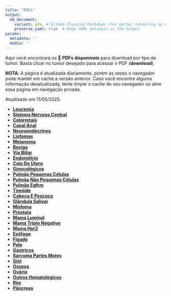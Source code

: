 ```yaml
---
title: "PDFs"
output: 
  md_document:
    variant: gfm  # GitHub-flavored Markdown (for better rendering on GitHub)
    preserve_yaml: true  # Keep YAML metadata in the output
params:
  metadata: ''
  media: ''
---
```


<script async src="https://scripts.simpleanalyticscdn.com/latest.js"></script>

Aqui você encontrará os 📝 **PDFs disponíveis** para download por tipo
de tumor. Basta clicar no tumor desejado para acessar o PDF
(**download**).

**NOTA**: A página é atualizada diariamente, porém as vezes o navegador
pode manter em cache a versão anterior. Caso você encontre alguma
informação desatualizada, tente limpar o cache do seu navegador ou abre
essa página em navegação privada.

Atualizado em 11/05/2025.

- [**Leucemia**](https://coeoralmeds-e768.restdb.io/media/681ee2b5f63b8048001aac02?download=true)
- [**Sistema Nervoso
  Central**](https://coeoralmeds-e768.restdb.io/media/681ee2b6f63b8048001aac05?download=true)
- [**Colorretais**](https://coeoralmeds-e768.restdb.io/media/681ee2b9f63b8048001aac0a?download=true)
- [**Canal
  Anal**](https://coeoralmeds-e768.restdb.io/media/681ee2baf63b8048001aac0c?download=true)
- [**Neuroendócrinos**](https://coeoralmeds-e768.restdb.io/media/681ee2bcf63b8048001aac0e?download=true)
- [**Linfomas**](https://coeoralmeds-e768.restdb.io/media/681ee2bdf63b8048001aac10?download=true)
- [**Melanoma**](https://coeoralmeds-e768.restdb.io/media/681ee2bff63b8048001aac13?download=true)
- [**Bexiga**](https://coeoralmeds-e768.restdb.io/media/681ee2c1f63b8048001aac15?download=true)
- [**Via
  Biliar**](https://coeoralmeds-e768.restdb.io/media/681ee2c2f63b8048001aac17?download=true)
- [**Endométrio**](https://coeoralmeds-e768.restdb.io/media/681ee2c3f63b8048001aac18?download=true)
- [**Colo De
  Útero**](https://coeoralmeds-e768.restdb.io/media/681ee2c5f63b8048001aac1a?download=true)
- [**Ginecológicos**](https://coeoralmeds-e768.restdb.io/media/681ee2c6f63b8048001aac1c?download=true)
- [**Pulmão Pequenas
  Células**](https://coeoralmeds-e768.restdb.io/media/681ee2c7f63b8048001aac1e?download=true)
- [**Pulmão Não Pequenas
  Células**](https://coeoralmeds-e768.restdb.io/media/681ee2c9f63b8048001aac20?download=true)
- [**Pulmão
  Egfrm**](https://coeoralmeds-e768.restdb.io/media/681ee2cbf63b8048001aac22?download=true)
- [**Tireóide**](https://coeoralmeds-e768.restdb.io/media/681ee2cdf63b8048001aac26?download=true)
- [**Cabeça E
  Pescoço**](https://coeoralmeds-e768.restdb.io/media/681ee2cff63b8048001aac28?download=true)
- [**Glândula
  Salivar**](https://coeoralmeds-e768.restdb.io/media/681ee2d0f63b8048001aac2a?download=true)
- [**Mieloma**](https://coeoralmeds-e768.restdb.io/media/681ee2d2f63b8048001aac2c?download=true)
- [**Próstata**](https://coeoralmeds-e768.restdb.io/media/681ee2d3f63b8048001aac2e?download=true)
- [**Mama
  Luminal**](https://coeoralmeds-e768.restdb.io/media/681ee2d6f63b8048001aac32?download=true)
- [**Mama Triplo
  Negativo**](https://coeoralmeds-e768.restdb.io/media/681ee2d7f63b8048001aac34?download=true)
- [**Mama
  Her2**](https://coeoralmeds-e768.restdb.io/media/681ee2d9f63b8048001aac36?download=true)
- [**Esôfago**](https://coeoralmeds-e768.restdb.io/media/681ee2daf63b8048001aac38?download=true)
- [**Fígado**](https://coeoralmeds-e768.restdb.io/media/681ee2dbf63b8048001aac3a?download=true)
- [**Pele**](https://coeoralmeds-e768.restdb.io/media/681ee2ddf63b8048001aac3c?download=true)
- [**Gástricos**](https://coeoralmeds-e768.restdb.io/media/681ee2dff63b8048001aac3e?download=true)
- [**Sarcoma Partes
  Moles**](https://coeoralmeds-e768.restdb.io/media/681ee2e0f63b8048001aac40?download=true)
- [**Gist**](https://coeoralmeds-e768.restdb.io/media/681ee2e2f63b8048001aac42?download=true)
- [**Ósseos**](https://coeoralmeds-e768.restdb.io/media/681ee2e3f63b8048001aac44?download=true)
- [**Ovário**](https://coeoralmeds-e768.restdb.io/media/681ee2e4f63b8048001aac46?download=true)
- [**Outros
  Hematológicos**](https://coeoralmeds-e768.restdb.io/media/681ee2e6f63b8048001aac48?download=true)
- [**Rim**](https://coeoralmeds-e768.restdb.io/media/681ee2e7f63b8048001aac4a?download=true)
- [**Pâncreas**](https://coeoralmeds-e768.restdb.io/media/681ee2e9f63b8048001aac4c?download=true)

